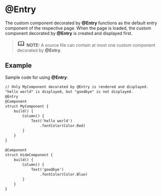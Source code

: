 # @Entry<a name="EN-US_TOPIC_0000001110788998"></a>

The custom component decorated by  **@Entry**  functions as the default entry component of the respective page. When the page is loaded, the custom component decorated by  **@Entry**  is created and displayed first.

>![](../../public_sys-resources/icon-note.gif) **NOTE:** 
>A source file can contain at most one custom component decorated by  **@Entry**.

## Example<a name="section0615954173414"></a>

Sample code for using  **@Entry**:

```
// Only MyComponent decorated by @Entry is rendered and displayed. "hello world" is displayed, but "goodbye" is not displayed.
@Entry
@Component
struct MyComponent {
    build() {
        Column() {
            Text('hello world')
                .fontColor(Color.Red)
        }
    }
}

@Component
struct HideComponent {
    build() {
        Column() {
            Text('goodbye')
                .fontColor(Color.Blue)
        }
    }
}
```

